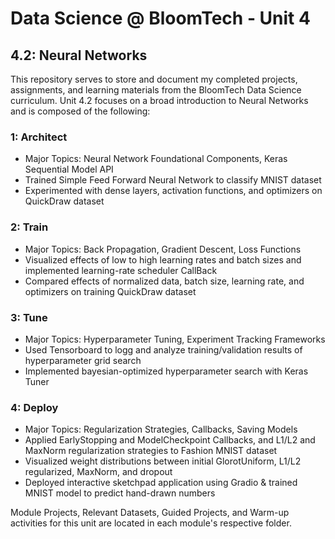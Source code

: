 # Data Science @ BloomTech - Unit 4
## 4.2: Neural Networks

This repository serves to store and document my completed projects, assignments, and learning materials from the BloomTech Data Science curriculum. Unit 4.2 focuses on a broad introduction to Neural Networks and is composed of the following:

### 1: Architect
  * Major Topics: Neural Network Foundational Components, Keras Sequential Model API
  * Trained Simple Feed Forward Neural Network to classify MNIST dataset
  * Experimented with dense layers, activation functions, and optimizers on QuickDraw dataset

### 2: Train
  * Major Topics: Back Propagation, Gradient Descent, Loss Functions
  * Visualized effects of low to high learning rates and batch sizes and implemented learning-rate scheduler CallBack
  * Compared effects of normalized data, batch size, learning rate, and optimizers on training QuickDraw dataset

### 3: Tune
  * Major Topics: Hyperparameter Tuning, Experiment Tracking Frameworks
  * Used Tensorboard to logg and analyze training/validation results of hyperparameter grid search
  * Implemented bayesian-optimized hyperparameter search with Keras Tuner

### 4: Deploy
  * Major Topics: Regularization Strategies, Callbacks, Saving Models
  * Applied EarlyStopping and ModelCheckpoint Callbacks, and L1/L2  and MaxNorm regularization strategies to Fashion MNIST dataset
  * Visualized weight distributions between initial GlorotUniform, L1/L2 regularized, MaxNorm, and dropout
  * Deployed interactive sketchpad application using Gradio & trained MNIST model to predict hand-drawn numbers 
  

Module Projects, Relevant Datasets, Guided Projects, and Warm-up activities for this unit are located in each module's respective folder.
